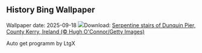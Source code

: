 ## History Bing Wallpaper
Wallpaper date: 2025-09-18
![](https://www.bing.com/th?id=OHR.DunquinIreland_EN-IN2211431419_UHD.jpg&w=1000)Download: [Serpentine stairs of Dunquin Pier, County Kerry, Ireland (© Hugh O'Connor/Getty Images)](https://www.bing.com/th?id=OHR.DunquinIreland_EN-IN2211431419_UHD.jpg)

Auto get programm by LtgX
